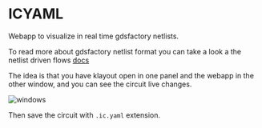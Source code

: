 # ICYAML

Webapp to visualize in real time gdsfactory netlists.

To read more about gdsfactory netlist format you can take a look a the netlist driven flows [docs](https://gdsfactory.github.io/gdsfactory/notebooks/07_yaml_component.html)

The idea is that you have klayout open in one panel and the webapp in the other window, and you can see the circuit live changes.

![windows](https://i.imgur.com/xKCxSpp.png)


Then save the circuit with `.ic.yaml` extension.
